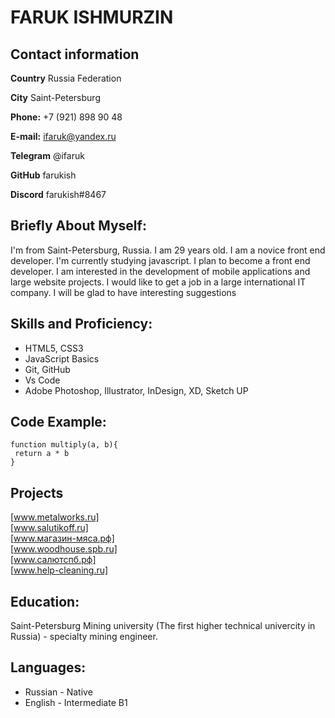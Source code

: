 # FARUK ISHMURZIN
## Contact information
**Country** Russia Federation  

**City** Saint-Petersburg  

**Phone:** +7 (921) 898 90 48  

**E-mail:** ifaruk@yandex.ru  

**Telegram** @ifaruk  

**GitHub** farukish  

**Discord** farukish#8467  

## Briefly About Myself:
I'm from Saint-Petersburg, Russia. I am 29 years old. I am a novice front end developer. I'm currently studying javascript. I plan to become a front end developer. I am interested in the development of mobile applications and large website projects. I would like to get a job in a large international IT company. I will be glad to have interesting suggestions

## Skills and Proficiency:
- HTML5, CSS3 
- JavaScript Basics
- Git, GitHub
- Vs Code
- Adobe Photoshop, Illustrator, InDesign, XD, Sketch UP

## Code Example:
```
function multiply(a, b){  
 return a * b  
}
```
## Projects
[www.metalworks.ru]  
[www.salutikoff.ru]  
[www.магазин-мяса.рф]    
[www.woodhouse.spb.ru]   
[www.салютспб.рф]  
[www.help-cleaning.ru]  
## Education:
Saint-Petersburg Mining university (The first higher technical univercity in Russia) - specialty mining engineer.
## Languages:
- Russian - Native
- English - Intermediate B1
